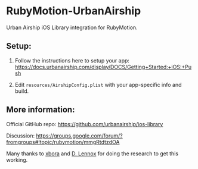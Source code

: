 RubyMotion-UrbanAirship
=======================

Urban Airship iOS Library integration for RubyMotion.  

Setup:
-----

1. Follow the instructions here to setup your app: https://docs.urbanairship.com/display/DOCS/Getting+Started:+iOS:+Push

2. Edit `resources/AirshipConfig.plist` with your app-specific info and build.

More information: 
-----------------

Official GitHub repo:  https://github.com/urbanairship/ios-library 

Discussion:  https://groups.google.com/forum/?fromgroups#!topic/rubymotion/mmgRtdtzdOA

Many thanks to [xbora](http://applabb.com/) and [D. Lennox](http://qstream.com/) for doing the research to get this working.  